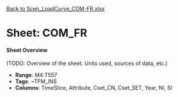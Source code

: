 [Back to Scen_LoadCurve_COM-FR.xlsx](README.md)

# Sheet: COM_FR

#### Sheet Overview

(TODO: Overview of the sheet. Units used, sources of data, etc.)

- **Range**: M4:T557
- **Tags**: ~TFM_INS
- **Columns**: TimeSlice, Attribute, Cset_CN, Cset_SET, Year, NI, SI


